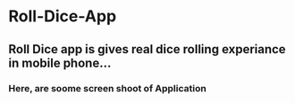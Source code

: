 # Roll-Dice-App

## Roll Dice app is gives real dice rolling experiance in mobile phone...

### Here, are soome screen shoot of Application
